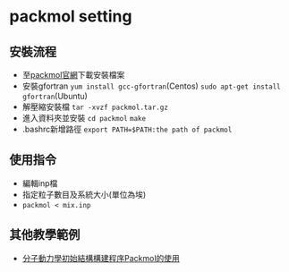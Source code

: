 # packmol setting
## 安裝流程
* 至[packmol官網](http://leandro.iqm.unicamp.br/m3g/packmol/userguide.shtml)下載安裝檔案
* 安裝gfortran ``yum install gcc-gfortran``(Centos)  ``sudo apt-get install gfortran``(Ubuntu)
* 解壓縮安裝檔 ``tar -xvzf packmol.tar.gz``
* 進入資料夾並安裝 ``cd packmol`` ``make``
* .bashrc新增路徑  ``export PATH=$PATH:the path of packmol``
## 使用指令
* 編輯inp檔
* 指定粒子數目及系統大小(單位為埃)
* ``packmol < mix.inp``
## 其他教學範例
* [分子動力學初始結構構建程序Packmol的使用](http://sobereva.com/473)
